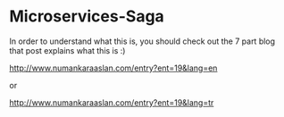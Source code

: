 # Microservices-Saga

In order to understand what this is, you should check out the 7 part blog that post explains what this is :)

http://www.numankaraaslan.com/entry?ent=19&lang=en

or

http://www.numankaraaslan.com/entry?ent=19&lang=tr
